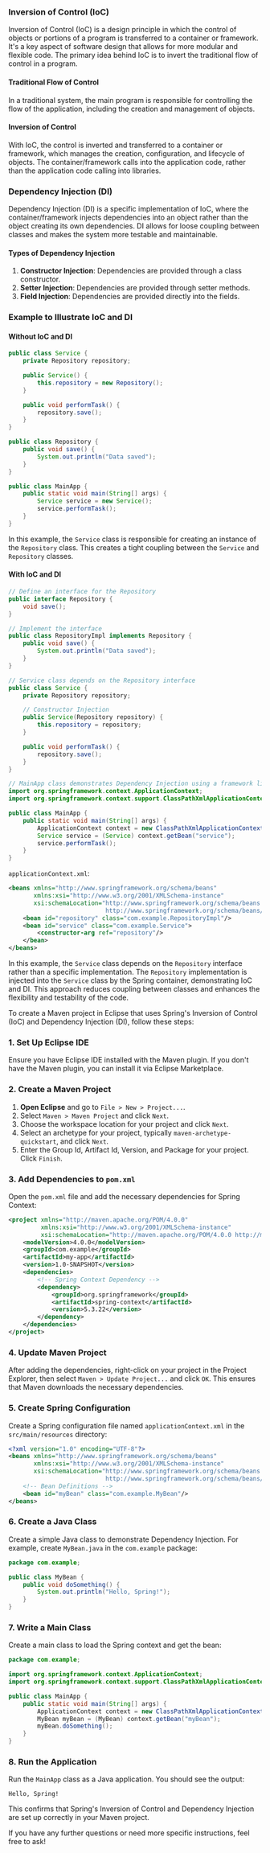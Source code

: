 ### Inversion of Control (IoC)

Inversion of Control (IoC) is a design principle in which the control of objects or portions of a program is transferred to a container or framework. It's a key aspect of software design that allows for more modular and flexible code. The primary idea behind IoC is to invert the traditional flow of control in a program.

#### Traditional Flow of Control
In a traditional system, the main program is responsible for controlling the flow of the application, including the creation and management of objects.

#### Inversion of Control
With IoC, the control is inverted and transferred to a container or framework, which manages the creation, configuration, and lifecycle of objects. The container/framework calls into the application code, rather than the application code calling into libraries.

### Dependency Injection (DI)

Dependency Injection (DI) is a specific implementation of IoC, where the container/framework injects dependencies into an object rather than the object creating its own dependencies. DI allows for loose coupling between classes and makes the system more testable and maintainable.

#### Types of Dependency Injection
1. **Constructor Injection**: Dependencies are provided through a class constructor.
2. **Setter Injection**: Dependencies are provided through setter methods.
3. **Field Injection**: Dependencies are provided directly into the fields.

### Example to Illustrate IoC and DI

#### Without IoC and DI

```java
public class Service {
    private Repository repository;

    public Service() {
        this.repository = new Repository();
    }

    public void performTask() {
        repository.save();
    }
}

public class Repository {
    public void save() {
        System.out.println("Data saved");
    }
}

public class MainApp {
    public static void main(String[] args) {
        Service service = new Service();
        service.performTask();
    }
}
```

In this example, the `Service` class is responsible for creating an instance of the `Repository` class. This creates a tight coupling between the `Service` and `Repository` classes.

#### With IoC and DI

```java
// Define an interface for the Repository
public interface Repository {
    void save();
}

// Implement the interface
public class RepositoryImpl implements Repository {
    public void save() {
        System.out.println("Data saved");
    }
}

// Service class depends on the Repository interface
public class Service {
    private Repository repository;

    // Constructor Injection
    public Service(Repository repository) {
        this.repository = repository;
    }

    public void performTask() {
        repository.save();
    }
}

// MainApp class demonstrates Dependency Injection using a framework like Spring
import org.springframework.context.ApplicationContext;
import org.springframework.context.support.ClassPathXmlApplicationContext;

public class MainApp {
    public static void main(String[] args) {
        ApplicationContext context = new ClassPathXmlApplicationContext("applicationContext.xml");
        Service service = (Service) context.getBean("service");
        service.performTask();
    }
}
```

`applicationContext.xml`:

```xml
<beans xmlns="http://www.springframework.org/schema/beans"
       xmlns:xsi="http://www.w3.org/2001/XMLSchema-instance"
       xsi:schemaLocation="http://www.springframework.org/schema/beans
                           http://www.springframework.org/schema/beans/spring-beans.xsd">
    <bean id="repository" class="com.example.RepositoryImpl"/>
    <bean id="service" class="com.example.Service">
        <constructor-arg ref="repository"/>
    </bean>
</beans>
```

In this example, the `Service` class depends on the `Repository` interface rather than a specific implementation. The `Repository` implementation is injected into the `Service` class by the Spring container, demonstrating IoC and DI. This approach reduces coupling between classes and enhances the flexibility and testability of the code.


To create a Maven project in Eclipse that uses Spring's Inversion of Control (IoC) and Dependency Injection (DI), follow these steps:

### 1. Set Up Eclipse IDE
Ensure you have Eclipse IDE installed with the Maven plugin. If you don't have the Maven plugin, you can install it via Eclipse Marketplace.

### 2. Create a Maven Project
1. **Open Eclipse** and go to `File > New > Project...`.
2. Select `Maven > Maven Project` and click `Next`.
3. Choose the workspace location for your project and click `Next`.
4. Select an archetype for your project, typically `maven-archetype-quickstart`, and click `Next`.
5. Enter the Group Id, Artifact Id, Version, and Package for your project. Click `Finish`.

### 3. Add Dependencies to `pom.xml`
Open the `pom.xml` file and add the necessary dependencies for Spring Context:

```xml
<project xmlns="http://maven.apache.org/POM/4.0.0"
         xmlns:xsi="http://www.w3.org/2001/XMLSchema-instance"
         xsi:schemaLocation="http://maven.apache.org/POM/4.0.0 http://maven.apache.org/xsd/maven-4.0.0.xsd">
    <modelVersion>4.0.0</modelVersion>
    <groupId>com.example</groupId>
    <artifactId>my-app</artifactId>
    <version>1.0-SNAPSHOT</version>
    <dependencies>
        <!-- Spring Context Dependency -->
        <dependency>
            <groupId>org.springframework</groupId>
            <artifactId>spring-context</artifactId>
            <version>5.3.22</version>
        </dependency>
    </dependencies>
</project>
```

### 4. Update Maven Project
After adding the dependencies, right-click on your project in the Project Explorer, then select `Maven > Update Project...` and click `OK`. This ensures that Maven downloads the necessary dependencies.

### 5. Create Spring Configuration
Create a Spring configuration file named `applicationContext.xml` in the `src/main/resources` directory:

```xml
<?xml version="1.0" encoding="UTF-8"?>
<beans xmlns="http://www.springframework.org/schema/beans"
       xmlns:xsi="http://www.w3.org/2001/XMLSchema-instance"
       xsi:schemaLocation="http://www.springframework.org/schema/beans
                           http://www.springframework.org/schema/beans/spring-beans.xsd">
    <!-- Bean Definitions -->
    <bean id="myBean" class="com.example.MyBean"/>
</beans>
```

### 6. Create a Java Class
Create a simple Java class to demonstrate Dependency Injection. For example, create `MyBean.java` in the `com.example` package:

```java
package com.example;

public class MyBean {
    public void doSomething() {
        System.out.println("Hello, Spring!");
    }
}
```

### 7. Write a Main Class
Create a main class to load the Spring context and get the bean:

```java
package com.example;

import org.springframework.context.ApplicationContext;
import org.springframework.context.support.ClassPathXmlApplicationContext;

public class MainApp {
    public static void main(String[] args) {
        ApplicationContext context = new ClassPathXmlApplicationContext("applicationContext.xml");
        MyBean myBean = (MyBean) context.getBean("myBean");
        myBean.doSomething();
    }
}
```

### 8. Run the Application
Run the `MainApp` class as a Java application. You should see the output:

```
Hello, Spring!
```

This confirms that Spring's Inversion of Control and Dependency Injection are set up correctly in your Maven project.

If you have any further questions or need more specific instructions, feel free to ask!